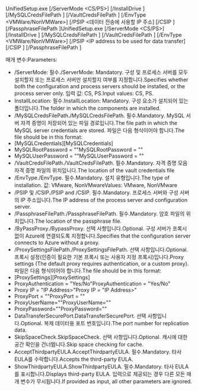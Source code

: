 <span data-ttu-id="1895a-101">UnifiedSetup.exe [/ServerMode <CS/PS>] [/InstallDrive <DriveLetter>] [/MySQLCredsFilePath <MySQL credentials file path>] [/VaultCredsFilePath <Vault credentials file path>] [/EnvType <VMWare/NonVMWare>] [/PSIP <데이터 전송에 사용할 IP 주소] [/CSIP <IP address of CS to be registered with>] [/PassphraseFilePath <Passphrase file path>]</span><span class="sxs-lookup"><span data-stu-id="1895a-101">UnifiedSetup.exe [/ServerMode <CS/PS>] [/InstallDrive <DriveLetter>] [/MySQLCredsFilePath <MySQL credentials file path>] [/VaultCredsFilePath <Vault credentials file path>] [/EnvType <VMWare/NonVMWare>] [/PSIP <IP address to be used for data transfer] [/CSIP <IP address of CS to be registered with>] [/PassphraseFilePath <Passphrase file path>]</span></span>

<span data-ttu-id="1895a-102">매개 변수:</span><span class="sxs-lookup"><span data-stu-id="1895a-102">Parameters:</span></span>

* <span data-ttu-id="1895a-103">/ServerMode: 필수.</span><span class="sxs-lookup"><span data-stu-id="1895a-103">/ServerMode: Mandatory.</span></span> <span data-ttu-id="1895a-104">구성 및 프로세스 서버를 모두 설치할지 또는 프로세스 서버만 설치할지 여부를 지정합니다.</span><span class="sxs-lookup"><span data-stu-id="1895a-104">Specifies whether both the configuration and process servers should be installed, or the process server only.</span></span> <span data-ttu-id="1895a-105">입력 값: CS, PS.</span><span class="sxs-lookup"><span data-stu-id="1895a-105">Input values: CS, PS.</span></span>
* <span data-ttu-id="1895a-106">InstallLocation: 필수.</span><span class="sxs-lookup"><span data-stu-id="1895a-106">InstallLocation: Mandatory.</span></span> <span data-ttu-id="1895a-107">구성 요소가 설치되어 있는 폴더입니다.</span><span class="sxs-lookup"><span data-stu-id="1895a-107">The folder in which the components are installed.</span></span>
* <span data-ttu-id="1895a-108">/MySQLCredsFilePath.</span><span class="sxs-lookup"><span data-stu-id="1895a-108">/MySQLCredsFilePath.</span></span> <span data-ttu-id="1895a-109">필수.</span><span class="sxs-lookup"><span data-stu-id="1895a-109">Mandatory.</span></span> <span data-ttu-id="1895a-110">MySQL 서버 자격 증명이 저장되어 있는 파일 경로입니다.</span><span class="sxs-lookup"><span data-stu-id="1895a-110">The file path in which the MySQL server credentials are stored.</span></span> <span data-ttu-id="1895a-111">파일은 다음 형식이어야 합니다.</span><span class="sxs-lookup"><span data-stu-id="1895a-111">The file should be in this format:</span></span>
* <span data-ttu-id="1895a-112">[MySQLCredentials]</span><span class="sxs-lookup"><span data-stu-id="1895a-112">[MySQLCredentials]</span></span>
* <span data-ttu-id="1895a-113">MySQLRootPassword = "<Password>"</span><span class="sxs-lookup"><span data-stu-id="1895a-113">MySQLRootPassword = "<Password>"</span></span>
* <span data-ttu-id="1895a-114">MySQLUserPassword = "<Password>"</span><span class="sxs-lookup"><span data-stu-id="1895a-114">MySQLUserPassword = "<Password>"</span></span>
* <span data-ttu-id="1895a-115">/VaultCredsFilePath.</span><span class="sxs-lookup"><span data-stu-id="1895a-115">/VaultCredsFilePath.</span></span> <span data-ttu-id="1895a-116">필수.</span><span class="sxs-lookup"><span data-stu-id="1895a-116">Mandatory.</span></span> <span data-ttu-id="1895a-117">자격 증명 모음 자격 증명 파일의 위치입니다.</span><span class="sxs-lookup"><span data-stu-id="1895a-117">The location of the vault credentials file</span></span>
* <span data-ttu-id="1895a-118">/EnvType.</span><span class="sxs-lookup"><span data-stu-id="1895a-118">/EnvType.</span></span> <span data-ttu-id="1895a-119">필수.</span><span class="sxs-lookup"><span data-stu-id="1895a-119">Mandatory.</span></span> <span data-ttu-id="1895a-120">설치 유형입니다.</span><span class="sxs-lookup"><span data-stu-id="1895a-120">The type of installation.</span></span> <span data-ttu-id="1895a-121">값: VMware, NonVMware</span><span class="sxs-lookup"><span data-stu-id="1895a-121">Values: VMware, NonVMware</span></span>
* <span data-ttu-id="1895a-122">/PSIP 및 /CSIP.</span><span class="sxs-lookup"><span data-stu-id="1895a-122">/PSIP and /CSIP.</span></span> <span data-ttu-id="1895a-123">필수.</span><span class="sxs-lookup"><span data-stu-id="1895a-123">Mandatory.</span></span> <span data-ttu-id="1895a-124">프로세스 서버와 구성 서버의 IP 주소입니다.</span><span class="sxs-lookup"><span data-stu-id="1895a-124">The IP address of the process server and configuration server.</span></span>
* <span data-ttu-id="1895a-125">/PassphraseFilePath.</span><span class="sxs-lookup"><span data-stu-id="1895a-125">/PassphraseFilePath.</span></span> <span data-ttu-id="1895a-126">필수.</span><span class="sxs-lookup"><span data-stu-id="1895a-126">Mandatory.</span></span> <span data-ttu-id="1895a-127">암호 파일의 위치입니다.</span><span class="sxs-lookup"><span data-stu-id="1895a-127">The location of the passphrase file.</span></span>
* <span data-ttu-id="1895a-128">/ByPassProxy.</span><span class="sxs-lookup"><span data-stu-id="1895a-128">/BypassProxy.</span></span> <span data-ttu-id="1895a-129">선택 사항입니다.</span><span class="sxs-lookup"><span data-stu-id="1895a-129">Optional.</span></span> <span data-ttu-id="1895a-130">구성 서버가 프록시 없이 Azure에 연결되도록 지정합니다.</span><span class="sxs-lookup"><span data-stu-id="1895a-130">Specifies that the configuration server connects to Azure without a proxy.</span></span>
* <span data-ttu-id="1895a-131">/ProxySettingsFilePath.</span><span class="sxs-lookup"><span data-stu-id="1895a-131">/ProxySettingsFilePath.</span></span> <span data-ttu-id="1895a-132">선택 사항입니다.</span><span class="sxs-lookup"><span data-stu-id="1895a-132">Optional.</span></span> <span data-ttu-id="1895a-133">프록시 설정(인증이 필요한 기본 프록시 또는 사용자 지정 프록시)입니다.</span><span class="sxs-lookup"><span data-stu-id="1895a-133">Proxy settings (The default proxy requires authentication, or a custom proxy).</span></span> <span data-ttu-id="1895a-134">파일은 다음 형식이어야 합니다.</span><span class="sxs-lookup"><span data-stu-id="1895a-134">The file should be in this format:</span></span>
* <span data-ttu-id="1895a-135">[ProxySettings]</span><span class="sxs-lookup"><span data-stu-id="1895a-135">[ProxySettings]</span></span>
* <span data-ttu-id="1895a-136">ProxyAuthentication = "Yes/No"</span><span class="sxs-lookup"><span data-stu-id="1895a-136">ProxyAuthentication = "Yes/No"</span></span>
* <span data-ttu-id="1895a-137">Proxy IP = "IP Address>"</span><span class="sxs-lookup"><span data-stu-id="1895a-137">Proxy IP = "IP Address>"</span></span>
* <span data-ttu-id="1895a-138">ProxyPort = "<Port>"</span><span class="sxs-lookup"><span data-stu-id="1895a-138">ProxyPort = "<Port>"</span></span>
* <span data-ttu-id="1895a-139">ProxyUserName="<User Name>"</span><span class="sxs-lookup"><span data-stu-id="1895a-139">ProxyUserName="<User Name>"</span></span>
* <span data-ttu-id="1895a-140">ProxyPassword="<Password>"</span><span class="sxs-lookup"><span data-stu-id="1895a-140">ProxyPassword="<Password>"</span></span>
* <span data-ttu-id="1895a-141">DataTransferSecurePort.</span><span class="sxs-lookup"><span data-stu-id="1895a-141">DataTransferSecurePort.</span></span> <span data-ttu-id="1895a-142">선택 사항입니다.</span><span class="sxs-lookup"><span data-stu-id="1895a-142">Optional.</span></span> <span data-ttu-id="1895a-143">복제 데이터용 포트 번호입니다.</span><span class="sxs-lookup"><span data-stu-id="1895a-143">The port number for replication data.</span></span>
* <span data-ttu-id="1895a-144">SkipSpaceCheck.</span><span class="sxs-lookup"><span data-stu-id="1895a-144">SkipSpaceCheck.</span></span> <span data-ttu-id="1895a-145">선택 사항입니다.</span><span class="sxs-lookup"><span data-stu-id="1895a-145">Optional.</span></span> <span data-ttu-id="1895a-146">캐시에 대한 공간 확인을 건너뜁니다.</span><span class="sxs-lookup"><span data-stu-id="1895a-146">Skip space checking for cache.</span></span>
* <span data-ttu-id="1895a-147">AcceptThirdpartyEULA.</span><span class="sxs-lookup"><span data-stu-id="1895a-147">AcceptThirdpartyEULA.</span></span> <span data-ttu-id="1895a-148">필수.</span><span class="sxs-lookup"><span data-stu-id="1895a-148">Mandatory.</span></span> <span data-ttu-id="1895a-149">타사 EULA를 수락합니다.</span><span class="sxs-lookup"><span data-stu-id="1895a-149">Accepts the third-party EULA.</span></span>
* <span data-ttu-id="1895a-150">ShowThirdpartyEULA.</span><span class="sxs-lookup"><span data-stu-id="1895a-150">ShowThirdpartyEULA.</span></span> <span data-ttu-id="1895a-151">필수.</span><span class="sxs-lookup"><span data-stu-id="1895a-151">Mandatory.</span></span> <span data-ttu-id="1895a-152">타사 EULA를 표시합니다.</span><span class="sxs-lookup"><span data-stu-id="1895a-152">Displays third-party EULA.</span></span> <span data-ttu-id="1895a-153">입력으로 제공되는 경우 다른 모든 매개 변수가 무시됩니다.</span><span class="sxs-lookup"><span data-stu-id="1895a-153">If provided as input, all other parameters are ignored.</span></span>
